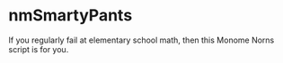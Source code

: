 # nmSmartyPants
If you regularly fail at elementary school math, then this Monome Norns script is for you.
